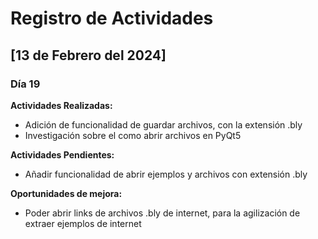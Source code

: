 # Registro de Actividades

## [13 de Febrero del 2024]

### Día 19

**Actividades Realizadas:**
- Adición de funcionalidad de guardar archivos, con la extensión .bly
- Investigación sobre el como abrir archivos en PyQt5

**Actividades Pendientes:**
- Añadir funcionalidad de abrir ejemplos y archivos con extensión .bly

**Oportunidades de mejora:**
- Poder abrir links de archivos .bly de internet, para la agilización de extraer ejemplos de internet